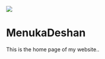 <a href="https://github.com/CyPeNet/MenukaDeshan/releases/tag/Home"><img src="https://img.shields.io/badge/version-0.1-blue"></a>
# MenukaDeshan
This is the home page of my website..
